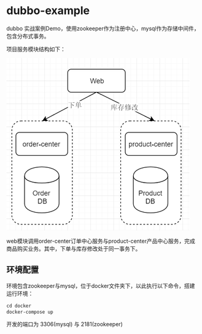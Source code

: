 # dubbo-example

dubbo 实战案例Demo，使用zookeeper作为注册中心，mysql作为存储中间件，包含分布式事务。

项目服务模块结构如下：

![1552977352825](images/1552977352825.png)

web模块调用order-center订单中心服务与product-center产品中心服务，完成商品购买业务。其中，下单与库存修改处于同一事务下。

## 环境配置

环境包含zookeeper与mysql，位于docker文件夹下，以此执行以下命令，搭建运行环境：

```shell
cd docker
docker-compose up
```

开发的端口为 3306(mysql) 与 2181(zookeeper)